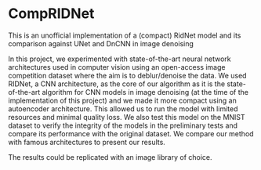 # CompRIDNet
This is an unofficial implementation of a (compact) RidNet model and its comparison against UNet and DnCNN in image denoising

In this project, we experimented with state-of-the-art neural network architectures used in computer vision using an open-access image competition dataset where the aim is to deblur/denoise the data. We used RIDNet, a CNN architecture, as the core of our algorithm as it is the state-of-the-art algorithm for CNN models in image denoising (at the time of the implementation of this project) and we made it more compact using an autoencoder architecture. This allowed us to run the model with limited resources and minimal quality loss. We also test this model on the MNIST dataset to verify the integrity of the models in the preliminary tests and compare its performance with the original dataset. We compare our method with famous architectures to present our results.

The results could be replicated with an image library of choice.
